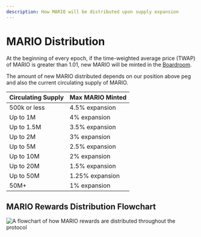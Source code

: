 ```yaml
---
description: How MARIO will be distributed upon supply expansion
---
```


# MARIO Distribution

At the beginning of every epoch, if the time-weighted average price (TWAP) of MARIO is greater than 1.01, new MARIO will be minted in the [Boardroom](boardroom.md).

The amount of new MARIO distributed depends on our position above peg and also the current circulating supply of MARIO.

| Circulating Supply | Max MARIO Minted |
| ------------------ | --------------- |
| 500k or less       | 4.5% expansion  |
| Up to 1M           | 4% expansion    |
| Up to 1.5M         | 3.5% expansion  |
| Up to 2M           | 3% expansion    |
| Up to 5M           | 2.5% expansion  |
| Up to 10M          | 2% expansion    |
| Up to 20M          | 1.5% expansion  |
| Up to 50M          | 1.25% expansion |
| 50M+               | 1% expansion    |

## MARIO Rewards Distribution Flowchart

![A flowchart of how MARIO rewards are distributed throughout the protocol](<../.gitbook/assets/MARIO Protocol Minting Flow.drawio (2).png>)
